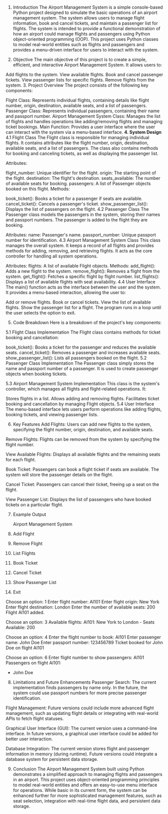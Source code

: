 1. Introduction
  The Airport Management System is a simple console-based Python project designed to simulate the basic operations of an airport management system. The system allows users to manage flight information, book and cancel tickets, and maintain a passenger list for flights. The system is intended to provide a functional demonstration of how an airport could manage flights and passengers using Python object-oriented programming (OOP).
  This project uses Python classes to model real-world entities such as flights and passengers and provides a menu-driven interface for users to interact with the system.

2. Objective
  The main objective of this project is to create a simple, efficient, and interactive Airport Management System. It allows users to:

  Add flights to the system.
  View available flights.
  Book and cancel passenger tickets.
  View passenger lists for specific flights.
  Remove flights from the system.
3. Project Overview
  The project consists of the following key components:

  Flight Class: Represents individual flights, containing details like flight number, origin, destination, available seats, and a list of passengers.
  Passenger Class: Represents individual passengers, containing their name and passport number.
  Airport Management System Class: Manages the list of flights and handles operations like adding/removing flights and managing ticket bookings.
  Main Function: Provides a user interface where the user can interact with the system via a menu-based interface.
**4. System Design**
4.1 Flight Class
  The Flight class is responsible for managing individual flights. It contains attributes like the flight number, origin, destination, available seats, and a list of passengers. The class also contains methods for booking and canceling tickets, as well as displaying the passenger list.

Attributes:

  flight_number: Unique identifier for the flight.
  origin: The starting point of the flight.
  destination: The flight's destination.
  seats_available: The number of available seats for booking.
  passengers: A list of Passenger objects booked on this flight.
Methods:

  book_ticket(): Books a ticket for a passenger if seats are available.
  cancel_ticket(): Cancels a passenger's ticket.
  show_passenger_list(): Displays the list of passengers on the flight.
4.2 Passenger Class
  The Passenger class models the passengers in the system, storing their names and passport numbers. The passenger is added to the flight they are booking.

Attributes:
  name: Passenger's name.
  passport_number: Unique passport number for identification.
4.3 Airport Management System Class
  This class manages the overall system. It keeps a record of all flights and provides methods for adding, removing, and retrieving flights. It acts as the core controller for handling all system operations.

Attributes:
  flights: A list of available Flight objects.
Methods:
  add_flight(): Adds a new flight to the system.
  remove_flight(): Removes a flight from the system.
  get_flight(): Fetches a specific flight by flight number.
  list_flights(): Displays a list of available flights with seat availability.
4.4 User Interface
  The main() function acts as the interface between the user and the system. It provides a menu-based interaction, allowing the user to:

  Add or remove flights.
  Book or cancel tickets.
  View the list of available flights.
  Show the passenger list for a flight.
  The program runs in a loop until the user selects the option to exit.

5. Code Breakdown
  Here is a breakdown of the project's key components:

5.1 Flight Class Implementation
  The Flight class contains methods for ticket booking and cancellation:

  book_ticket(): Books a ticket for the passenger and reduces the available seats.
  cancel_ticket(): Removes a passenger and increases available seats.
  show_passenger_list(): Lists all passengers booked on the flight.
5.2 Passenger Class Implementation
  The Passenger class simply stores the name and passport number of a passenger. It is used to create passenger objects when booking tickets.

5.3 Airport Management System Implementation
  This class is the system's controller, which manages all flights and flight-related operations. It:

Stores flights in a list.
  Allows adding and removing flights.
  Facilitates ticket booking and cancellation by managing Flight objects.
5.4 User Interface
  The menu-based interface lets users perform operations like adding flights, booking tickets, and viewing passenger lists.

6. Key Features
  Add Flights: Users can add new flights to the system, specifying the flight number, origin, destination, and available seats.

  Remove Flights: Flights can be removed from the system by specifying the flight number.

  View Available Flights: Displays all available flights and the remaining seats for each flight.

  Book Ticket: Passengers can book a flight ticket if seats are available. The system will store the passenger details on the flight.

  Cancel Ticket: Passengers can cancel their ticket, freeing up a seat on the flight.

  View Passenger List: Displays the list of passengers who have booked tickets on a particular flight.

7. Example Output

   Airport Management System
1. Add Flight
2. Remove Flight
3. List Flights
4. Book Ticket
5. Cancel Ticket
6. Show Passenger List
7. Exit

Choose an option: 1
Enter flight number: AI101
Enter flight origin: New York
Enter flight destination: London
Enter the number of available seats: 200
Flight AI101 added.

Choose an option: 3
Available flights:
AI101: New York to London - Seats Available: 200

Choose an option: 4
Enter the flight number to book: AI101
Enter passenger name: John Doe
Enter passport number: 123456789
Ticket booked for John Doe on flight AI101

Choose an option: 6
Enter flight number to show passengers: AI101
Passengers on flight AI101:
- John Doe

8. Limitations and Future Enhancements
  Passenger Search: The current implementation finds passengers by name only. In the future, the system could use passport numbers for more precise passenger identification.

  Flight Management: Future versions could include more advanced flight management, such as updating flight details or integrating with real-world APIs to fetch flight statuses.

  Graphical User Interface (GUI): The current version uses a command-line interface. In future versions, a graphical user interface could be added for better user interaction.

  Database Integration: The current version stores flight and passenger information in memory (during runtime). Future versions could integrate a database system for persistent data storage.

9. Conclusion
  The Airport Management System built using Python demonstrates a simplified approach to managing flights and passengers in an airport. This project uses object-oriented programming principles to model real-world entities and offers an easy-to-use menu interface for operations. While basic in its current form,
  the system can be enhanced further for more sophisticated management features, such as seat selection, integration with real-time flight data, and persistent data storage.
